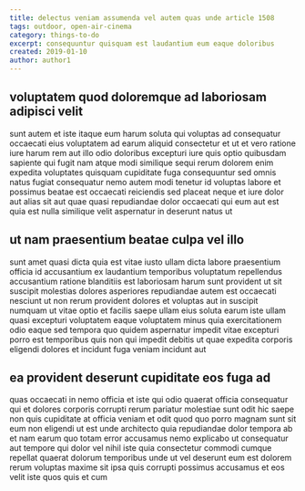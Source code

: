 ```yaml
---
title: delectus veniam assumenda vel autem quas unde article 1508
tags: outdoor, open-air-cinema
category: things-to-do
excerpt: consequuntur quisquam est laudantium eum eaque doloribus
created: 2019-01-10
author: author1
---
```


## voluptatem quod doloremque ad laboriosam adipisci velit

sunt autem et iste itaque eum harum soluta qui voluptas ad consequatur occaecati eius voluptatem ad earum aliquid consectetur et ut et vero ratione iure harum rem aut illo odio doloribus excepturi iure quis optio quibusdam sapiente qui fugit nam atque modi similique sequi rerum dolorem enim expedita voluptates quisquam cupiditate fuga consequuntur sed omnis natus fugiat consequatur nemo autem modi tenetur id voluptas labore et possimus beatae est occaecati reiciendis sed placeat neque et iure dolor aut alias sit aut quae quasi repudiandae dolor occaecati qui eum aut est quia est nulla similique velit aspernatur in deserunt natus ut

## ut nam praesentium beatae culpa vel illo

sunt amet quasi dicta quia est vitae iusto ullam dicta labore praesentium officia id accusantium ex laudantium temporibus voluptatum repellendus accusantium ratione blanditiis est laboriosam harum sunt provident ut sit suscipit molestias dolores asperiores repudiandae autem est occaecati nesciunt ut non rerum provident dolores et voluptas aut in suscipit numquam ut vitae optio et facilis saepe ullam eius soluta earum iste ullam quasi excepturi voluptatem eaque voluptatem minus quia exercitationem odio eaque sed tempora quo quidem aspernatur impedit vitae excepturi porro est temporibus quis non qui impedit debitis ut quae expedita corporis eligendi dolores et incidunt fuga veniam incidunt aut

## ea provident deserunt cupiditate eos fuga ad

quas occaecati in nemo officia et iste qui odio quaerat officia consequatur qui et dolores corporis corrupti rerum pariatur molestiae sunt odit hic saepe non quis cupiditate at officia veniam et odit quod quo porro magnam sunt sit eum non eligendi ut est unde architecto quia repudiandae dolor tempora ab et nam earum quo totam error accusamus nemo explicabo ut consequatur aut tempore qui dolor vel nihil iste quia consectetur commodi cumque repellat quaerat dolorum temporibus unde ut vel deserunt eum est dolorem rerum voluptas maxime sit ipsa quis corrupti possimus accusamus et eos velit iste quos quis et cum
